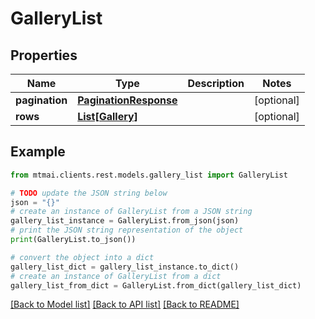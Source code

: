 # GalleryList


## Properties

Name | Type | Description | Notes
------------ | ------------- | ------------- | -------------
**pagination** | [**PaginationResponse**](PaginationResponse.md) |  | [optional] 
**rows** | [**List[Gallery]**](Gallery.md) |  | [optional] 

## Example

```python
from mtmai.clients.rest.models.gallery_list import GalleryList

# TODO update the JSON string below
json = "{}"
# create an instance of GalleryList from a JSON string
gallery_list_instance = GalleryList.from_json(json)
# print the JSON string representation of the object
print(GalleryList.to_json())

# convert the object into a dict
gallery_list_dict = gallery_list_instance.to_dict()
# create an instance of GalleryList from a dict
gallery_list_from_dict = GalleryList.from_dict(gallery_list_dict)
```
[[Back to Model list]](../README.md#documentation-for-models) [[Back to API list]](../README.md#documentation-for-api-endpoints) [[Back to README]](../README.md)



